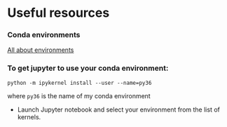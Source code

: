 # Useful resources 

### Conda environments
[All about environments](https://docs.conda.io/projects/conda/en/latest/user-guide/tasks/manage-environments.html#viewing-a-list-of-your-environments)

### **To get jupyter to use your conda environment:**
```
python -m ipykernel install --user --name=py36
```
where `py36` is the name of my conda environment
* Launch Jupyter notebook and select your environment from the list of kernels. 
